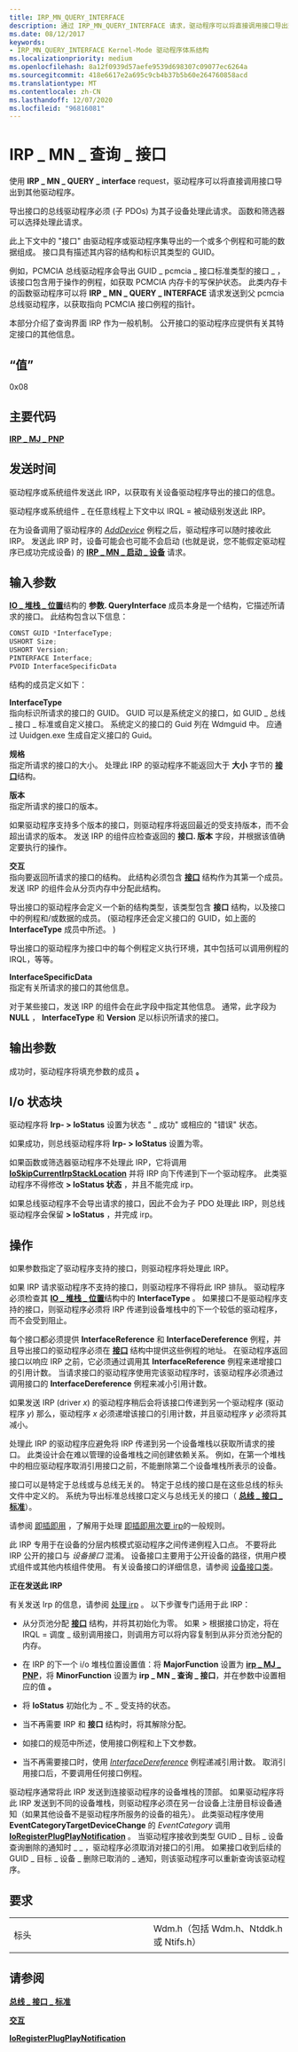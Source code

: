 ```yaml
---
title: IRP_MN_QUERY_INTERFACE
description: 通过 IRP_MN_QUERY_INTERFACE 请求，驱动程序可以将直接调用接口导出到其他驱动程序。导出接口的总线驱动程序必须 (子 PDOs) 为其子设备处理此请求。
ms.date: 08/12/2017
keywords:
- IRP_MN_QUERY_INTERFACE Kernel-Mode 驱动程序体系结构
ms.localizationpriority: medium
ms.openlocfilehash: 8a12f0939d57aefe9539d698307c09077ec6264a
ms.sourcegitcommit: 418e6617e2a695c9cb4b37b5b60e264760858acd
ms.translationtype: MT
ms.contentlocale: zh-CN
ms.lasthandoff: 12/07/2020
ms.locfileid: "96816081"
---
```

# <a name="irp_mn_query_interface"></a>IRP \_ MN \_ 查询 \_ 接口


使用 **IRP \_ MN \_ QUERY \_ interface** request，驱动程序可以将直接调用接口导出到其他驱动程序。

导出接口的总线驱动程序必须 (子 PDOs) 为其子设备处理此请求。 函数和筛选器可以选择处理此请求。

此上下文中的 "接口" 由驱动程序或驱动程序集导出的一个或多个例程和可能的数据组成。 接口具有描述其内容的结构和标识其类型的 GUID。

例如，PCMCIA 总线驱动程序会导出 GUID \_ pcmcia \_ 接口标准类型的接口 \_ ，该接口包含用于操作的例程，如获取 PCMCIA 内存卡的写保护状态。 此类内存卡的函数驱动程序可以将 **IRP \_ MN \_ QUERY \_ INTERFACE** 请求发送到父 pcmcia 总线驱动程序，以获取指向 PCMCIA 接口例程的指针。

本部分介绍了查询界面 IRP 作为一般机制。 公开接口的驱动程序应提供有关其特定接口的其他信息。

## <a name="value"></a>“值”

0x08

<a name="major-code"></a>主要代码
----------

[**IRP \_ MJ \_ PNP**](irp-mj-pnp.md)

<a name="when-sent"></a>发送时间
---------

驱动程序或系统组件发送此 IRP，以获取有关设备驱动程序导出的接口的信息。

驱动程序或系统组件 \_ 在任意线程上下文中以 IRQL = 被动级别发送此 IRP。

在为设备调用了驱动程序的 [*AddDevice*](/windows-hardware/drivers/ddi/wdm/nc-wdm-driver_add_device) 例程之后，驱动程序可以随时接收此 IRP。 发送此 IRP 时，设备可能会也可能不会启动 (也就是说，您不能假定驱动程序已成功完成设备) 的 [**IRP \_ MN \_ 启动 \_ 设备**](irp-mn-start-device.md) 请求。

## <a name="input-parameters"></a>输入参数


[**IO \_ 堆栈 \_ 位置**](/windows-hardware/drivers/ddi/wdm/ns-wdm-_io_stack_location)结构的 **参数. QueryInterface** 成员本身是一个结构，它描述所请求的接口。 此结构包含以下信息：

```cpp
CONST GUID *InterfaceType;
USHORT Size;
USHORT Version;
PINTERFACE Interface;
PVOID InterfaceSpecificData
```

结构的成员定义如下：

<a href="" id="interfacetype"></a>**InterfaceType**  
指向标识所请求的接口的 GUID。 GUID 可以是系统定义的接口，如 GUID \_ 总线 \_ 接口 \_ 标准或自定义接口。 系统定义的接口的 Guid 列在 Wdmguid 中。 应通过 Uuidgen.exe 生成自定义接口的 Guid。

<a href="" id="size"></a>**规格**  
指定所请求的接口的大小。 处理此 IRP 的驱动程序不能返回大于 **大小** 字节的 [**接口**](/windows-hardware/drivers/ddi/wdm/ns-wdm-_interface)结构。

<a href="" id="version"></a>**版本**  
指定所请求的接口的版本。

如果驱动程序支持多个版本的接口，则驱动程序将返回最近的受支持版本，而不会超出请求的版本。 发送 IRP 的组件应检查返回的 **接口. 版本** 字段，并根据该值确定要执行的操作。

<a href="" id="interface"></a>**交互**  
指向要返回所请求的接口的结构。 此结构必须包含 [**接口**](/windows-hardware/drivers/ddi/wdm/ns-wdm-_interface) 结构作为其第一个成员。 发送 IRP 的组件会从分页内存中分配此结构。

导出接口的驱动程序会定义一个新的结构类型，该类型包含 **接口** 结构，以及接口中的例程和/或数据的成员。  (驱动程序还会定义接口的 GUID，如上面的 **InterfaceType** 成员中所述。 ) 

导出接口的驱动程序为接口中的每个例程定义执行环境，其中包括可以调用例程的 IRQL，等等。

<a href="" id="interfacespecificdata"></a>**InterfaceSpecificData**  
指定有关所请求的接口的其他信息。

对于某些接口，发送 IRP 的组件会在此字段中指定其他信息。 通常，此字段为 **NULL** ， **InterfaceType** 和 **Version** 足以标识所请求的接口。

## <a name="output-parameters"></a>输出参数


成功时，驱动程序将填充参数的成员 **。**

## <a name="io-status-block"></a>I/o 状态块


驱动程序将 **Irp- &gt; IoStatus** 设置为状态 " \_ 成功" 或相应的 "错误" 状态。

如果成功，则总线驱动程序将 **Irp- &gt; IoStatus** 设置为零。

如果函数或筛选器驱动程序不处理此 IRP，它将调用 [**IoSkipCurrentIrpStackLocation**](./mm-bad-pointer.md) 并将 IRP 向下传递到下一个驱动程序。 此类驱动程序不得修改 **&gt; IoStatus 状态** ，并且不能完成 irp。

如果总线驱动程序不会导出请求的接口，因此不会为子 PDO 处理此 IRP，则总线驱动程序会保留 **&gt; IoStatus** ，并完成 irp。

<a name="operation"></a>操作
---------

如果参数指定了驱动程序支持的接口，则驱动程序将处理此 IRP。

如果 IRP 请求驱动程序不支持的接口，则驱动程序不得将此 IRP 排队。 驱动程序必须检查其 [**IO \_ 堆栈 \_ 位置**](/windows-hardware/drivers/ddi/wdm/ns-wdm-_io_stack_location)结构中的 **InterfaceType** 。 如果接口不是驱动程序支持的接口，则驱动程序必须将 IRP 传递到设备堆栈中的下一个较低的驱动程序，而不会受到阻止。

每个接口都必须提供 **InterfaceReference** 和 **InterfaceDereference** 例程，并且导出接口的驱动程序必须在 [**接口**](/windows-hardware/drivers/ddi/wdm/ns-wdm-_interface) 结构中提供这些例程的地址。 在驱动程序返回接口以响应 IRP 之前，它必须通过调用其 **InterfaceReference** 例程来递增接口的引用计数。 当请求接口的驱动程序使用完该驱动程序时，该驱动程序必须通过调用接口的 **InterfaceDereference** 例程来减小引用计数。

如果发送 IRP (driver *x*) 的驱动程序稍后会将该接口传递到另一个驱动程序 (驱动程序 *y*) 那么，驱动程序 *x* 必须递增该接口的引用计数，并且驱动程序 *y* 必须将其减小。

处理此 IRP 的驱动程序应避免将 IRP 传递到另一个设备堆栈以获取所请求的接口。 此类设计会在难以管理的设备堆栈之间创建依赖关系。 例如，在第一个堆栈中的相应驱动程序取消引用接口之前，不能删除第二个设备堆栈所表示的设备。

接口可以是特定于总线或与总线无关的。 特定于总线的接口是在这些总线的标头文件中定义的。 系统为导出标准总线接口定义与总线无关的接口（ [**总线 \_ 接口 \_ 标准**](/windows-hardware/drivers/ddi/wdm/ns-wdm-_bus_interface_standard)）。

请参阅 [即插即用](./introduction-to-plug-and-play.md) ，了解用于处理 [即插即用次要 irp](plug-and-play-minor-irps.md)的一般规则。

此 IRP 专用于在设备的分层内核模式驱动程序之间传递例程入口点。 不要将此 IRP 公开的接口与 *设备接口* 混淆。 设备接口主要用于公开设备的路径，供用户模式组件或其他内核组件使用。 有关设备接口的详细信息，请参阅 [设备接口类](../install/overview-of-device-interface-classes.md)。

**正在发送此 IRP**

有关发送 Irp 的信息，请参阅 [处理 irp](./handling-irps.md) 。 以下步骤专门适用于此 IRP：

-   从分页池分配 [**接口**](/windows-hardware/drivers/ddi/wdm/ns-wdm-_interface) 结构，并将其初始化为零。 如果 &gt; 根据接口协定，将在 IRQL = 调度 \_ 级别调用接口，则调用方可以将内容复制到从非分页池分配的内存。

-   在 IRP 的下一个 i/o 堆栈位置设置值：将 **MajorFunction** 设置为 [**irp \_ MJ \_ PNP**](irp-mj-pnp.md)，将 **MinorFunction** 设置为 **irp \_ MN \_ 查询 \_ 接口**，并在参数中设置相应的值 **。**

-   将 **IoStatus** 初始化为 \_ 不 \_ 受支持的状态。

-   当不再需要 IRP 和 **接口** 结构时，将其解除分配。

-   如接口的规范中所述，使用接口例程和上下文参数。

-   当不再需要接口时，使用 [*InterfaceDereference*](/windows-hardware/drivers/ddi/wdm/nc-wdm-pinterface_dereference) 例程递减引用计数。 取消引用接口后，不要调用任何接口例程。

驱动程序通常将此 IRP 发送到连接驱动程序的设备堆栈的顶部。 如果驱动程序将此 IRP 发送到不同的设备堆栈，则驱动程序必须在另一台设备上注册目标设备通知（如果其他设备不是驱动程序所服务的设备的祖先）。 此类驱动程序使用 **EventCategoryTargetDeviceChange** 的 *EventCategory* 调用 [**IoRegisterPlugPlayNotification**](/windows-hardware/drivers/ddi/wdm/nf-wdm-ioregisterplugplaynotification) 。 当驱动程序接收到类型 GUID \_ 目标 \_ 设备查询删除的通知时 \_ \_ ，驱动程序必须取消对接口的引用。 如果接口收到后续的 GUID \_ 目标 \_ 设备 \_ 删除已取消的 \_ 通知，则该驱动程序可以重新查询该驱动程序。

<a name="requirements"></a>要求
------------

<table>
<colgroup>
<col width="50%" />
<col width="50%" />
</colgroup>
<tbody>
<tr class="odd">
<td><p>标头</p></td>
<td>Wdm.h（包括 Wdm.h、Ntddk.h 或 Ntifs.h）</td>
</tr>
</tbody>
</table>

## <a name="see-also"></a>请参阅


[**总线 \_ 接口 \_ 标准**](/windows-hardware/drivers/ddi/wdm/ns-wdm-_bus_interface_standard)

[**交互**](/windows-hardware/drivers/ddi/wdm/ns-wdm-_interface)

[**IoRegisterPlugPlayNotification**](/windows-hardware/drivers/ddi/wdm/nf-wdm-ioregisterplugplaynotification)

 

